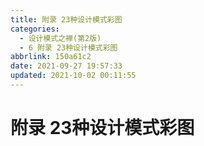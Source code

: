 ```yaml
---
title: 附录 23种设计模式彩图
categories: 
  - 设计模式之禅(第2版)
  - 6 附录 23种设计模式彩图
abbrlink: 150a61c2
date: 2021-09-27 19:57:33
updated: 2021-10-02 00:11:55
---
```

# 附录 23种设计模式彩图

